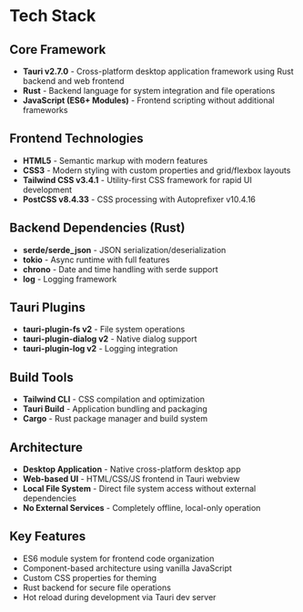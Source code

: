# Tech Stack
## Core Framework
- **Tauri v2.7.0** - Cross-platform desktop application framework using Rust backend and web frontend
- **Rust** - Backend language for system integration and file operations
- **JavaScript (ES6+ Modules)** - Frontend scripting without additional frameworks

## Frontend Technologies
- **HTML5** - Semantic markup with modern features
- **CSS3** - Modern styling with custom properties and grid/flexbox layouts
- **Tailwind CSS v3.4.1** - Utility-first CSS framework for rapid UI development
- **PostCSS v8.4.33** - CSS processing with Autoprefixer v10.4.16

## Backend Dependencies (Rust)
- **serde/serde_json** - JSON serialization/deserialization
- **tokio** - Async runtime with full features
- **chrono** - Date and time handling with serde support
- **log** - Logging framework

## Tauri Plugins
- **tauri-plugin-fs v2** - File system operations
- **tauri-plugin-dialog v2** - Native dialog support
- **tauri-plugin-log v2** - Logging integration

## Build Tools
- **Tailwind CLI** - CSS compilation and optimization
- **Tauri Build** - Application bundling and packaging
- **Cargo** - Rust package manager and build system

## Architecture
- **Desktop Application** - Native cross-platform desktop app
- **Web-based UI** - HTML/CSS/JS frontend in Tauri webview
- **Local File System** - Direct file system access without external dependencies
- **No External Services** - Completely offline, local-only operation

## Key Features
- ES6 module system for frontend code organization
- Component-based architecture using vanilla JavaScript
- Custom CSS properties for theming
- Rust backend for secure file operations
- Hot reload during development via Tauri dev server
